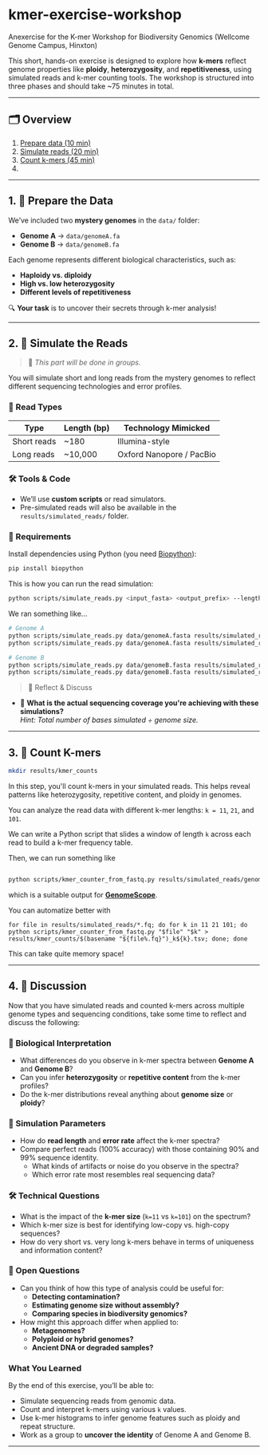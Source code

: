# kmer-exercise-workshop
Anexercise for the K-mer Workshop for Biodiversity Genomics (Wellcome Genome Campus, Hinxton)


This short, hands-on exercise is designed to explore how **k-mers** reflect genome properties like **ploidy**, **heterozygosity**, and **repetitiveness**, using simulated reads and k-mer counting tools. The workshop is structured into three phases and should take ~75 minutes in total.

---

## 🗂️ Overview

1. [Prepare data (10 min)](#1-prepare-the-data)
2. [Simulate reads (20 min)](#2-simulate-the-reads)
3. [Count k-mers (45 min)](#3-count-k-mers)
4. 


---

## 1. 🧬 Prepare the Data


We’ve included two **mystery genomes** in the `data/` folder:

- **Genome A** → `data/genomeA.fa`
- **Genome B** → `data/genomeB.fa`

Each genome represents different biological characteristics, such as:

- **Haploidy vs. diploidy**
- **High vs. low heterozygosity**
- **Different levels of repetitiveness**

🔍 **Your task** is to uncover their secrets through k-mer analysis!

---

## 2. 🧪 Simulate the Reads

> 🔄 *This part will be done in groups.*

You will simulate short and long reads from the mystery genomes to reflect different sequencing technologies and error profiles.



### 🔧 Read Types

| Type         | Length (bp) | Technology Mimicked          |
|--------------|-------------|-------------------------------|
| Short reads  | ~180        | Illumina-style                |
| Long reads   | ~10,000     | Oxford Nanopore / PacBio      |



### 🛠 Tools & Code
- We’ll use **custom scripts** or read simulators.
- Pre-simulated reads will also be available in the `results/simulated_reads/` folder.



### 🔧 Requirements

Install dependencies using Python (you need [Biopython](https://biopython.org/)):

```bash
pip install biopython
```


This is how you can run the read simulation:

```bash
python scripts/simulate_reads.py <input_fasta> <output_prefix> --length <read_length> --num <num_reads>
```


We ran something like...

```bash
# Genome A
python scripts/simulate_reads.py data/genomeA.fasta results/simulated_reads/genomeA_longreads --length 10000 --num 47000
python scripts/simulate_reads.py data/genomeA.fasta results/simulated_reads/genomeA_shortreads --length 180 --num 2595000

# Genome B
python scripts/simulate_reads.py data/genomeB.fasta results/simulated_reads/genomeB_longreads --length 10000 --num 47000
python scripts/simulate_reads.py data/genomeB.fasta results/simulated_reads/genomeB_shortreads --length 180 --num 2595000

```


> 💬 Reflect & Discuss


- 🧮 **What is the actual sequencing coverage you're achieving with these simulations?**  
  _Hint: Total number of bases simulated ÷ genome size._


---

## 3. 🔢 Count K-mers

```bash
mkdir results/kmer_counts
```


In this step, you'll count k-mers in your simulated reads. This helps reveal patterns like heterozygosity, repetitive content, and ploidy in genomes.

You can analyze the read data with different k-mer lengths:
`k = 11`, `21`, and `101`.

We can write a Python script that slides a window of length `k` across each read to build a k-mer frequency table.

Then, we can run something like

```bash

python scripts/kmer_counter_from_fastq.py results/simulated_reads/genomeA_short_perfect.fq 21 > results/kmer_counts/genomeA_short_perfect_k21.tsv

```
which is a suitable output for  [**GenomeScope**](https://github.com/schatzlab/genomescope).



You can automatize better with

```
for file in results/simulated_reads/*.fq; do for k in 11 21 101; do python scripts/kmer_counter_from_fastq.py "$file" "$k" > results/kmer_counts/$(basename "${file%.fq}")_k${k}.tsv; done; done
```
This can take quite memory space!



---


## 4. 🧠 Discussion

Now that you have simulated reads and counted k-mers across multiple genome types and sequencing conditions, take some time to reflect and discuss the following:

### 🔬 Biological Interpretation

- What differences do you observe in k-mer spectra between **Genome A** and **Genome B**?
- Can you infer **heterozygosity** or **repetitive content** from the k-mer profiles?
- Do the k-mer distributions reveal anything about **genome size** or **ploidy**?

### 🧪 Simulation Parameters

- How do **read length** and **error rate** affect the k-mer spectra?
- Compare perfect reads (100% accuracy) with those containing 90% and 99% sequence identity.
  - What kinds of artifacts or noise do you observe in the spectra?
  - Which error rate most resembles real sequencing data?

### 🛠️ Technical Questions

- What is the impact of the **k-mer size** (`k=11` vs `k=101`) on the spectrum?
- Which k-mer size is best for identifying low-copy vs. high-copy sequences?
- How do very short vs. very long k-mers behave in terms of uniqueness and information content?

### 💭 Open Questions

- Can you think of how this type of analysis could be useful for:
  - **Detecting contamination?**
  - **Estimating genome size without assembly?**
  - **Comparing species in biodiversity genomics?**
- How might this approach differ when applied to:
  - **Metagenomes?**
  - **Polyploid or hybrid genomes?**
  - **Ancient DNA or degraded samples?**



### What You Learned

By the end of this exercise, you’ll be able to:
- Simulate sequencing reads from genomic data.
- Count and interpret k-mers using various `k` values.
- Use k-mer histograms to infer genome features such as ploidy and repeat structure.
- Work as a group to **uncover the identity** of Genome A and Genome B.

---



